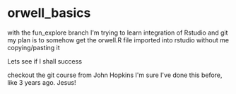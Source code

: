 # orwell_basics

with the fun_explore branch I'm trying to learn integration of Rstudio and git
my plan is to somehow get the orwell.R file imported into rstudio without me copying/pasting it

Lets see if I shall success

checkout the git course from John Hopkins
I'm sure I've done this before, like 3 years ago. Jesus!
